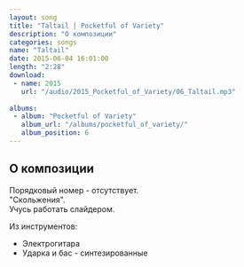 ```yaml
---
layout: song
title: "Taltail | Pocketful of Variety"
description: "О композиции"
categories: songs
name: "Taltail"
date: 2015-06-04 16:01:00
length: "2:28"
download:
 - name: 2015
   url: "/audio/2015_Pocketful_of_Variety/06_Taltail.mp3"
   
albums:
 - album: "Pocketful of Variety"
   album_url: "/albums/pocketful_of_variety/"
   album_position: 6
---
```



## О композиции

Порядковый номер - отсутствует.  
"Скольжения".  
Учусь работать слайдером.  

Из инструментов:
- Электрогитара
- Ударка и бас - синтезированные